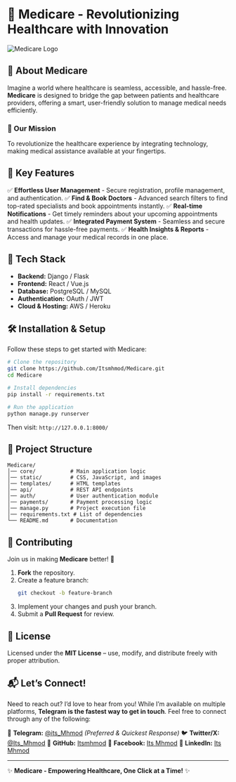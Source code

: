 # 🏥 Medicare - Revolutionizing Healthcare with Innovation

![Medicare Logo](link-to-logo-if-available)

## 🌟 About Medicare
Imagine a world where healthcare is seamless, accessible, and hassle-free. **Medicare** is designed to bridge the gap between patients and healthcare providers, offering a smart, user-friendly solution to manage medical needs efficiently.

### 🎯 Our Mission
To revolutionize the healthcare experience by integrating technology, making medical assistance available at your fingertips.

## 🚀 Key Features
✅ **Effortless User Management** - Secure registration, profile management, and authentication.
✅ **Find & Book Doctors** - Advanced search filters to find top-rated specialists and book appointments instantly.
✅ **Real-time Notifications** - Get timely reminders about your upcoming appointments and health updates.
✅ **Integrated Payment System** - Seamless and secure transactions for hassle-free payments.
✅ **Health Insights & Reports** - Access and manage your medical records in one place.

## 🔧 Tech Stack
- **Backend:** Django / Flask
- **Frontend:** React / Vue.js
- **Database:** PostgreSQL / MySQL
- **Authentication:** OAuth / JWT
- **Cloud & Hosting:** AWS / Heroku

## 🛠️ Installation & Setup
Follow these steps to get started with Medicare:
```bash
# Clone the repository
git clone https://github.com/Itsmhmod/Medicare.git
cd Medicare

# Install dependencies
pip install -r requirements.txt

# Run the application
python manage.py runserver
```
Then visit: `http://127.0.0.1:8000/`

## 📂 Project Structure
```
Medicare/
│── core/           # Main application logic
│── static/         # CSS, JavaScript, and images
│── templates/      # HTML templates
│── api/            # REST API endpoints
│── auth/           # User authentication module
│── payments/       # Payment processing logic
│── manage.py       # Project execution file
│── requirements.txt # List of dependencies
└── README.md       # Documentation
```

## 🤝 Contributing
Join us in making **Medicare** better! 🚀
1. **Fork** the repository.
2. Create a feature branch:
   ```bash
   git checkout -b feature-branch
   ```
3. Implement your changes and push your branch.
4. Submit a **Pull Request** for review.

## 📜 License
Licensed under the **MIT License** – use, modify, and distribute freely with proper attribution.

## 📬 Let’s Connect!
Need to reach out? I’d love to hear from you! While I’m available on multiple platforms, **Telegram is the fastest way to get in touch**. Feel free to connect through any of the following:

📩 **Telegram:** [@its_Mhmod](https://t.me/its_Mhmod) *(Preferred & Quickest Response)*
🐦 **Twitter/X:** [@Its_Mhmod](https://x.com/lts_Mhmod)
🐙 **GitHub:** [Itsmhmod](https://github.com/Itsmhmod)
📘 **Facebook:** [Its Mhmod](https://www.facebook.com/its.mhmood)
💼 **LinkedIn:** [Its Mhmod](https://www.linkedin.com/in/its-mhmod)

---
✨ **Medicare - Empowering Healthcare, One Click at a Time!** ✨
